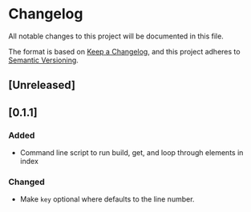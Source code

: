 # Changelog

All notable changes to this project will be documented in this file.

The format is based on [Keep a Changelog](https://keepachangelog.com/en/1.1.0/),
and this project adheres to [Semantic Versioning](https://semver.org/spec/v2.0.0.html).

## [Unreleased]

## [0.1.1]

### Added

* Command line script to run build, get, and loop through elements in index

### Changed

* Make `key` optional where defaults to the line number.

[0.0.1]: https://github.com/kpwhri/jsonl_index/releases/tag/0.1.1